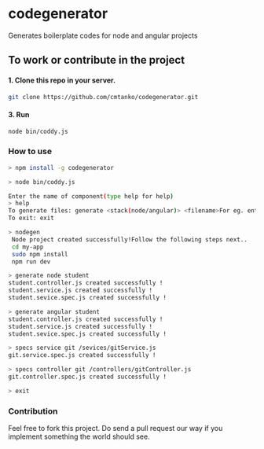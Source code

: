 # codegenerator
Generates boilerplate codes for node and angular projects

## To work or contribute in the project

#### 1. Clone this repo in your server.

```sh
git clone https://github.com/cmtanko/codegenerator.git
```

#### 3. Run

```sh
node bin/coddy.js
```
### How to use
```sh
> npm install -g codegenerator

> node bin/coddy.js

Enter the name of component(type help for help)
> help
To generate files: generate <stack(node/angular)> <filename>For eg. entering "generate student" will generate student.controller.js,student.service.js, student.service.spec.js
To exit: exit

> nodegen
 Node project created successfully!Follow the following steps next.. 
 cd my-app
 sudo npm install 
 npm run dev 

> generate node student 
student.controller.js created successfully !
student.service.js created successfully !
student.sevice.spec.js created successfully !

> generate angular student
student.controller.js created successfully !
student.service.js created successfully !
student.sevice.spec.js created successfully !

> specs service git /sevices/gitService.js
git.service.spec.js created successfully !

> specs controller git /controllers/gitController.js
git.controller.spec.js created successfully !

> exit
```
### Contribution

Feel free to fork this project. Do send a pull request our way if you implement
something the world should see.

